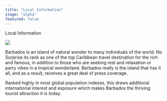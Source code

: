 ```yaml
---
title: "Local Information"
stage: "alpha"
featured: false
---
```


Local Information

![](https:///www.gov.bb/media_files/barbados-seafront.jpg)

Barbados is an island of natural wonder to many individuals of the world. No Surprise its rank as one of the top Caribbean travel destination for the rich and famous, in addition to those who are seeking rest and relaxation or party vibes in a tropical wonderland. Barbados really is the island that has it all, and as a result, receives a great deal of press coverage.

Ranked highly in most global population indexes, this draws additional international interest and exposure which makes Barbados the thriving tourist attraction it is today.